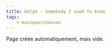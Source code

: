 ```yaml
---
title: Gotye - Somebody I used to know
tags:
    - musique/chanson
---
```


Page créée automatiquement, mais vide.
